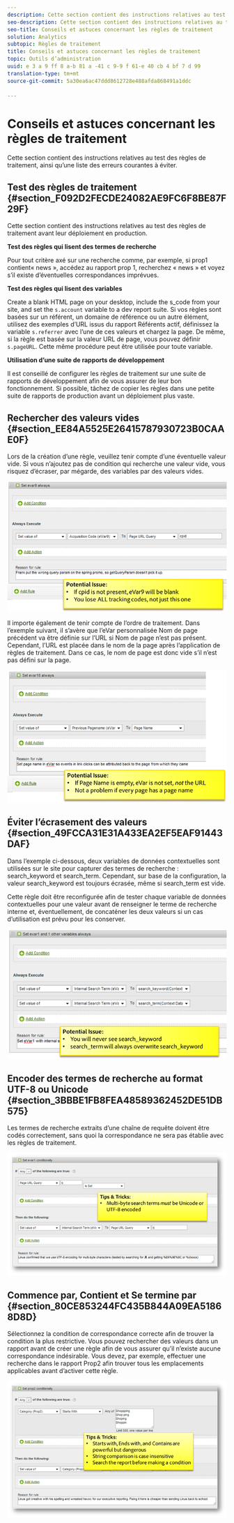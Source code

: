 ```yaml
---
description: Cette section contient des instructions relatives au test des règles de traitement, ainsi qu’une liste des erreurs courantes à éviter.
seo-description: Cette section contient des instructions relatives au test des règles de traitement, ainsi qu’une liste des erreurs courantes à éviter.
seo-title: Conseils et astuces concernant les règles de traitement
solution: Analytics
subtopic: Règles de traitement
title: Conseils et astuces concernant les règles de traitement
topic: Outils d’administration
uuid: e 3 a 9 ff 8 a-b 81 a -41 c 9-9 f 61-e 40 cb 4 bf 7 d 99
translation-type: tm+mt
source-git-commit: 5a30ea6ac47ddd8612728e488afda868491a1ddc

---
```



# Conseils et astuces concernant les règles de traitement

Cette section contient des instructions relatives au test des règles de traitement, ainsi qu’une liste des erreurs courantes à éviter.

## Test des règles de traitement {#section_F092D2FECDE24082AE9FC6F8BE87F29F}

Cette section contient des instructions relatives au test des règles de traitement avant leur déploiement en production.

**Test des règles qui lisent des termes de recherche**

Pour tout critère axé sur une recherche comme, par exemple, si prop1 contient« news », accédez au rapport prop 1, recherchez « news » et voyez s’il existe d’éventuelles correspondances imprévues.

**Test des règles qui lisent des variables**

Create a blank HTML page on your desktop, include the s_code from your site, and set the `s.account` variable to a dev report suite. Si vos règles sont basées sur un référent, un domaine de référence ou un autre élément, utilisez des exemples d’URL issus du rapport Référents actif, définissez la variable `s.referrer` avec l’une de ces valeurs et chargez la page. De même, si la règle est basée sur la valeur URL de page, vous pouvez définir `s.pageURL`. Cette même procédure peut être utilisée pour toute variable.

**Utilisation d’une suite de rapports de développement**

Il est conseillé de configurer les règles de traitement sur une suite de rapports de développement afin de vous assurer de leur bon fonctionnement. Si possible, tâchez de copier les règles dans une petite suite de rapports de production avant un déploiement plus vaste.

## Rechercher des valeurs vides {#section_EE84A5525E26415787930723B0CAAE0F}

Lors de la création d’une règle, veuillez tenir compte d’une éventuelle valeur vide. Si vous n’ajoutez pas de condition qui recherche une valeur vide, vous risquez d’écraser, par mégarde, des variables par des valeurs vides.

![](assets/tips-set-value-acquisition-code.png)

Il importe également de tenir compte de l’ordre de traitement. Dans l’exemple suivant, il s’avère que l’eVar personnalisée Nom de page précédent va être définie sur l’URL si Nom de page n’est pas présent. Cependant, l’URL est placée dans le nom de la page après l’application de règles de traitement. Dans ce cas, le nom de page est donc vide s’il n’est pas défini sur la page.

![](assets/tips-copy-page-name-to-evar.png)

## Éviter l’écrasement des valeurs {#section_49FCCA31E31A433EA2EF5EAF91443DAF}

Dans l’exemple ci-dessous, deux variables de données contextuelles sont utilisées sur le site pour capturer des termes de recherche : search_keyword et search_term. Cependant, sur base de la configuration, la valeur search_keyword est toujours écrasée, même si search_term est vide.

Cette règle doit être reconfigurée afin de tester chaque variable de données contextuelles pour une valeur avant de renseigner le terme de recherche interne et, éventuellement, de concaténer les deux valeurs si un cas d’utilisation est prévu pour les conserver.

![](assets/tips-search-keyword.png)

## Encoder des termes de recherche au format UTF-8 ou Unicode {#section_3BBBE1FB8FEA48589362452DE51DB575}

Les termes de recherche extraits d’une chaîne de requête doivent être codés correctement, sans quoi la correspondance ne sera pas établie avec les règles de traitement.

![](assets/tips-multibyte.png)

## Commence par, Contient et Se termine par {#section_80CE853244FC435B844A09EA51868D8D}

Sélectionnez la condition de correspondance correcte afin de trouver la condition la plus restrictive. Vous pouvez rechercher des valeurs dans un rapport avant de créer une règle afin de vous assurer qu’il n’existe aucune correspondance indésirable. Vous devez, par exemple, effectuer une recherche dans le rapport Prop2 afin trouver tous les emplacements applicables avant d’activer cette règle.

![](assets/tips-startswith.png)

